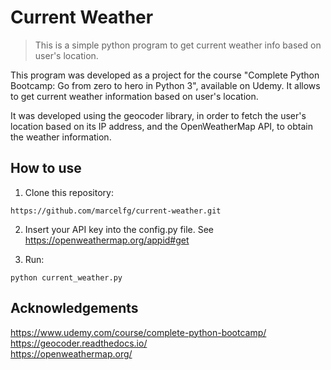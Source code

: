 # Current Weather
> This is a simple python program to get current weather info based on user's location.

This program was developed as a project for the course "Complete Python Bootcamp: Go from zero to hero in Python 3", available on Udemy. It allows to get current weather information based on user's location. 

It was developed using the geocoder library, in order to fetch the user's location based on its IP address, and the OpenWeatherMap API, to obtain the weather information.

## How to use

1) Clone this repository:

```
https://github.com/marcelfg/current-weather.git
```
2) Insert your API key into the config.py file. See <https://openweathermap.org/appid#get>

3) Run:

```
python current_weather.py
```

## Acknowledgements

<https://www.udemy.com/course/complete-python-bootcamp/>\
<https://geocoder.readthedocs.io/>\
<https://openweathermap.org/>
